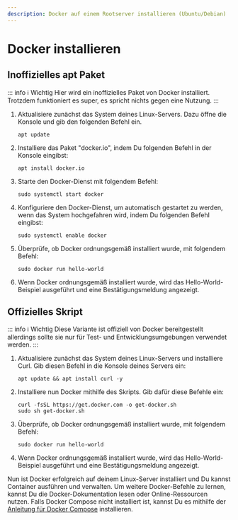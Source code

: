 ```yaml
---
description: Docker auf einem Rootserver installieren (Ubuntu/Debian)
---
```


# Docker installieren

## Inoffizielles apt Paket

::: info :information_source: Wichtig
Hier wird ein inoffizielles Paket von Docker installiert. Trotzdem funktioniert es super, es spricht nichts gegen eine Nutzung.
:::

1. Aktualisiere zunächst das System deines Linux-Servers. Dazu öffne die Konsole und gib den folgenden Befehl ein.

    ```
    apt update
    ```

2. Installiere das Paket "docker.io", indem Du folgenden Befehl in der Konsole eingibst:

    ```
    apt install docker.io
    ```

3. Starte den Docker-Dienst mit folgendem Befehl:

    ```
    sudo systemctl start docker
    ```

4. Konfiguriere den Docker-Dienst, um automatisch gestartet zu werden, wenn das System hochgefahren wird, indem Du folgenden Befehl eingibst:

    ```
    sudo systemctl enable docker
    ```

4. Überprüfe, ob Docker ordnungsgemäß installiert wurde, mit folgendem Befehl:&#x20;

    ```
    sudo docker run hello-world
    ```

5. Wenn Docker ordnungsgemäß installiert wurde, wird das Hello-World-Beispiel ausgeführt und eine Bestätigungsmeldung angezeigt.

## Offizielles Skript

::: info :information_source: Wichtig
Diese Variante ist offiziell von Docker bereitgestellt allerdings sollte sie nur für Test- und Entwicklungsumgebungen verwendet werden.
:::

1. Aktualisiere zunächst das System deines Linux-Servers und installiere Curl. Gib diesen Befehl in die Konsole deines Servers ein:

    ```
    apt update && apt install curl -y
    ```

2. Installiere nun Docker mithilfe des Skripts. Gib dafür diese Befehle ein:

    ```
    curl -fsSL https://get.docker.com -o get-docker.sh
    sudo sh get-docker.sh
    ```
    
3. Überprüfe, ob Docker ordnungsgemäß installiert wurde, mit folgendem Befehl:&#x20;

    ```
    sudo docker run hello-world
    ```

4. Wenn Docker ordnungsgemäß installiert wurde, wird das Hello-World-Beispiel ausgeführt und eine Bestätigungsmeldung angezeigt.


Nun ist Docker erfolgreich auf deinem Linux-Server installiert und Du kannst Container ausführen und verwalten. Um weitere Docker-Befehle zu lernen, kannst Du die Docker-Dokumentation lesen oder Online-Ressourcen nutzen. Falls Docker Compose nicht installiert ist, kannst Du es mithilfe der [Anleitung für Docker Compose](./docker-compose-installieren.html) installieren.

